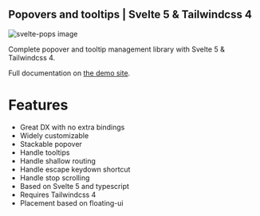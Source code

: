 ## Popovers and tooltips | Svelte 5 & Tailwindcss 4

![svelte-pops image](https://svelte-pops.vercel.app/svelte-pops-header.png)

Complete popover and tooltip management library with Svelte 5 & Tailwindcss 4.

Full documentation on [the demo site](https://svelte-pops.vercel.app/).

# Features
- Great DX with no extra bindings
- Widely customizable
- Stackable popover
- Handle tooltips
- Handle shallow routing
- Handle escape keydown shortcut
- Handle stop scrolling
- Based on Svelte 5 and typescript
- Requires Tailwindcss 4
- Placement based on floating-ui
